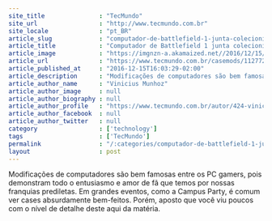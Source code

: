 ```yaml
---
site_title               : "TecMundo"
site_url                 : "http://www.tecmundo.com.br"
site_locale              : "pt_BR"
article_slug             : "computador-de-battlefield-1-junta-colecionismo-e-potencia-sob-um-case-lindo"
article_title            : "Computador de Battlefield 1 junta colecionismo e potência sob um case lindo"
article_image            : "https://imgnzn-a.akamaized.net//2016/12/15/15144839088151-t1200x480.jpg"
article_url              : "https://www.tecmundo.com.br/casemods/112772-computador-battlefield-1-junta-colecionismo-potencia-case-lindo.htm"
article_published_at     : "2016-12-15T16:03:29-02:00"
article_description      : "Modificações de computadores são bem famosas entre os PC gamers, pois demonstram todo o entusiasmo e amor de fã que temos por nossas franquias prediletas. Em grandes eventos, como a Campus Party, é comum ver cases absurdamente bem-feitos. Porém, aposto que você viu poucos com o nível de detalhe deste aqui da matéria."
article_author_name      : "Vinicius Munhoz"
article_author_image     : null
article_author_biography : null
article_author_profile   : "https://www.tecmundo.com.br/autor/424-vinicius-munhoz/"
article_author_facebook  : null
article_author_twitter   : null
category                 : ['technology']
tags                     : ['TecMundo']
permalink                : "/:categories/computador-de-battlefield-1-junta-colecionismo-e-potencia-sob-um-case-lindo/"
layout                   : post
---
```


Modificações de computadores são bem famosas entre os PC gamers, pois demonstram todo o entusiasmo e amor de fã que temos por nossas franquias prediletas. Em grandes eventos, como a Campus Party, é comum ver cases absurdamente bem-feitos. Porém, aposto que você viu poucos com o nível de detalhe deste aqui da matéria.
